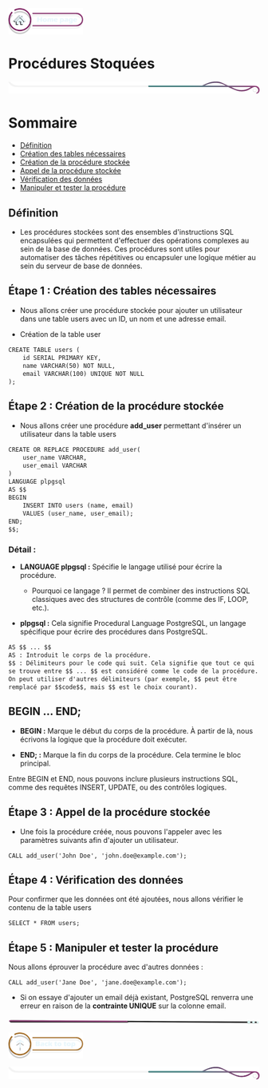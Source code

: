 <a href="../README.md">
  <img src="../assets/button/home_page.png" alt="Home page" style="width: 150px; height: auto;">
</a>

# Procédures Stoquées

![border](../assets/line/border_r.png)

# Sommaire

- [Définition](#définition)
- [Création des tables nécessaires](#étape-1--création-des-tables-nécessaires)
- [Création de la procédure stockée](#étape-2--création-de-la-procédure-stockée)
- [Appel de la procédure stockée](#étape-3--appel-de-la-procédure-stockée)
- [Vérification des données](#étape-4--vérification-des-données)
- [Manipuler et tester la procédure](#étape-5--manipuler-et-tester-la-procédure)

## Définition

- Les procédures stockées sont des ensembles d'instructions SQL encapsulées qui permettent d'effectuer des opérations complexes au sein de la base de données. Ces procédures sont utiles pour automatiser des tâches répétitives ou encapsuler une logique métier au sein du serveur de base de données.

## Étape 1 : Création des tables nécessaires

- Nous allons créer une procédure stockée pour ajouter un utilisateur dans une table users avec un ID, un nom et une adresse email.

- Création de la table user

```
CREATE TABLE users (
    id SERIAL PRIMARY KEY,
    name VARCHAR(50) NOT NULL,
    email VARCHAR(100) UNIQUE NOT NULL
);
```

## Étape 2 : Création de la procédure stockée

- Nous allons créer une procédure **add_user** permettant d'insérer un utilisateur dans la table users

```
CREATE OR REPLACE PROCEDURE add_user(
    user_name VARCHAR,
    user_email VARCHAR
)
LANGUAGE plpgsql
AS $$
BEGIN
    INSERT INTO users (name, email)
    VALUES (user_name, user_email);
END;
$$;
```

### Détail :

- **LANGUAGE plpgsql :** Spécifie le langage utilisé pour écrire la procédure.

  - Pourquoi ce langage ? Il permet de combiner des instructions SQL classiques avec des structures de contrôle (comme des IF, LOOP, etc.).

- **plpgsql :** Cela signifie Procedural Language PostgreSQL, un langage spécifique pour écrire des procédures dans PostgreSQL.

```
AS $$ ... $$
AS : Introduit le corps de la procédure.
$$ : Délimiteurs pour le code qui suit. Cela signifie que tout ce qui se trouve entre $$ ... $$ est considéré comme le code de la procédure. On peut utiliser d'autres délimiteurs (par exemple, $$ peut être remplacé par $$code$$, mais $$ est le choix courant).
```

## BEGIN ... END;

- **BEGIN :** Marque le début du corps de la procédure. À partir de là, nous écrivons la logique que la procédure doit exécuter.

- **END; :** Marque la fin du corps de la procédure. Cela termine le bloc principal.

Entre BEGIN et END, nous pouvons inclure plusieurs instructions SQL, comme des requêtes INSERT, UPDATE, ou des contrôles logiques.

## Étape 3 : Appel de la procédure stockée

- Une fois la procédure créée, nous pouvons l'appeler avec les paramètres suivants afin d'ajouter un utilisateur.

```
CALL add_user('John Doe', 'john.doe@example.com');
```

## Étape 4 : Vérification des données

Pour confirmer que les données ont été ajoutées, nous allons vérifier le contenu de la table users

```
SELECT * FROM users;
```

## Étape 5 : Manipuler et tester la procédure

Nous allons éprouver la procédure avec d'autres données :

```
CALL add_user('Jane Doe', 'jane.doe@example.com');
```

- Si on essaye d'ajouter un email déjà existant, PostgreSQL renverra une erreur en raison de la **contrainte UNIQUE** sur la colonne email.

![border](../assets/line/line_pink_point_l.png)

<a href="#sommaire"><img src="../assets/button/back_to_top.png" alt="Back to top" style="width: 150px; height: auto;"></a>

![border](../assets/line/border_r.png)
